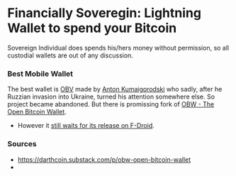 
# Financially Soveregin: Lightning Wallet to spend your Bitcoin

Sovereign Individual does spends his/hers money without permission, so all custodial wallets are out of any discussion.

### Best Mobile Wallet
The best wallet is [OBV](https://sbw.app/) made by [Anton Kumaigorodski](https://twitter.com/akumaigorodski) who sadly, after he Ruzzian invasion into Ukraine, turned his attention somewhere else. So project became abandoned. But there is promissing fork of [OBW - The Open Bitcoin Wallet](https://github.com/nbd-wtf/obw). 

- However it [still waits for its release on F-Droid](https://github.com/nbd-wtf/obw/issues/17).


### Sources
- https://darthcoin.substack.com/p/obw-open-bitcoin-wallet
- 
